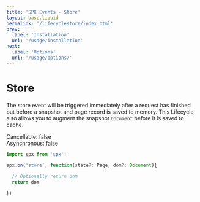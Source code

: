 ```yaml
---
title: 'SPX Events - Store'
layout: base.liquid
permalink: '/lifecyclestore/index.html'
prev:
  label: 'Installation'
  uri: '/usage/installation'
next:
  label: 'Options'
  uri: '/usage/options/'
---
```


# Store

The store event will be triggered immediately after a request has finished but before a snapshot and page record is saved to memory. This Lifecycle also allows you to augment the snapshot `Document` before it is saved to cache.

<span class="fc-gray">Cancellable</span>: <span class="ff-code fs-md fc-cyan">false</span><br>
<span class="fc-gray">Asynchronous</span>: <span class="ff-code fs-md fc-cyan">false</span>

<!-- prettier-ignore -->
```js
import spx from 'spx';

spx.on('store', function(state?: Page, dom?: Document){

  // Optionally return dom
  return dom

})
```
